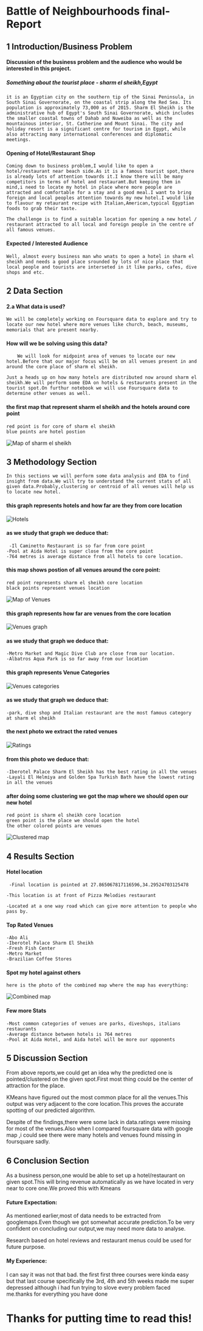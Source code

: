 # Battle of Neighbourhoods final- Report
## 1 Introduction/Business Problem
#### Discussion of the business problem and the audience who would be interested in this project.
##### Something about the tourist place - sharm el sheikh,Egypt
    it is an Egyptian city on the southern tip of the Sinai Peninsula, in South Sinai Governorate, on the coastal strip along the Red Sea. Its population is approximately 73,000 as of 2015. Sharm El Sheikh is the administrative hub of Egypt's South Sinai Governorate, which includes the smaller coastal towns of Dahab and Nuweiba as well as the mountainous interior, St. Catherine and Mount Sinai. The city and holiday resort is a significant centre for tourism in Egypt, while also attracting many international conferences and diplomatic meetings.
#### Opening of Hotel/Restaurant Shop
    Coming down to business problem,I would like to open a hotel/restaurant near beach side.As it is a famous tourist spot,there is already lots of attention towards it.I know there will be many competitors in terms of hotel and restauramt.But keeping them in mind,i need to locate my hotel in place where more people are attracted and comfortable for a stay and a good meal.I want to bring foreign and local peoples attention towards my new hotel.I would like to flavour my retaurant recipe with Italian,American,typical Egyptian foods to grab their taste.
    
    The challenge is to find a suitable location for opening a new hotel / restaurant attracted to all local and foreign people in the centre of all famous venues.
#### Expected / Interested Audience
    Well, almost every business man who wnats to open a hotel in sharm el sheikh and needs a good place srounded by lots of nice place that local people and tourists are interseted in it like parks, cafes, dive shops and etc.
## 2 Data Section
#### 2.a What data is used?
    We will be completely working on Foursquare data to explore and try to locate our new hotel where more venues like church, beach, museums, memorials that are present nearby.
#### How will we be solving using this data?
        We will look for midpoint area of venues to locate our new hotel.Before that our major focus will be on all venues present in and around the core place of sharm el sheikh.
        
    Just a heads up on how many hotels are distributed now around sharm el sheikh.We will perform some EDA on hotels & restaurants present in the tourist spot.On furthur notebook we will use Foursquare data to determine other venues as well.
#### the first map that represent sharm el sheikh and the hotels around core point
    red point is for core of sharm el sheikh
    blue points are hotel postion
![Map of sharm el sheikh](https://user-images.githubusercontent.com/62917455/88362056-6fe26180-cd7b-11ea-931e-d66ab4816d4e.png)

## 3 Methodology Section
    In this sections we will perform some data analysis and EDA to find insight from data.We will try to understand the current stats of all given data.Probably,clustering or centroid of all venues will help us to locate new hotel.
#### this graph represents hotels and how far are they from core location
![Hotels](https://user-images.githubusercontent.com/62917455/88362043-68bb5380-cd7b-11ea-8d1d-b7ae49342c33.png)
#### as we study that graph we deduce that:
     -Il Caminetto Restaurant is so far from core point
    -Pool at Aida Hotel is super close from the core point
    -764 metres is average distance from all hotels to core location.
#### this map shows postion of all venues around the core point:
    red point represents sharm el sheikh core location
    black points represent venues location
![Map of Venues](https://user-images.githubusercontent.com/62917455/88362505-0cf1ca00-cd7d-11ea-9f05-ac3ae057195b.png)
#### this graph represents how far are venues from the core location
![Venues graph](https://user-images.githubusercontent.com/62917455/88362052-6e189e00-cd7b-11ea-85d2-6a32df4ff0bd.png)
#### as we study that graph we deduce that:
    -Metro Market and Magic Dive Club are close from our location.
    -Albatros Aqua Park is so far away from our location
#### this graph represents Venue Categories
![Venues categories](https://user-images.githubusercontent.com/62917455/88362038-66f19000-cd7b-11ea-9dff-70a605e3d713.png)
#### as we study that graph we deduce that:
    -park, dive shop and Italian restaurant are the most famous category at sharm el sheikh
#### the next photo we extract the rated venues
![Ratings](https://user-images.githubusercontent.com/62917455/88362907-6efeff00-cd7e-11ea-812f-b52c4badf990.png)
#### from this photo we deduce that:
    -Iberotel Palace Sharm El Sheikh has the best rating in all the venues
    -Layali El Helmiya and Golden Spa Turkish Bath have the lowest rating in all the venues
#### after doing some clustering we got the map where we should open our new hotel
    red point is sharm el sheikh core location
    green point is the place we should open the hotel
    the other colored points are venues
![Clustered map](https://user-images.githubusercontent.com/62917455/88362047-6bb64400-cd7b-11ea-911b-ae9133e6ca24.png)

## 4 Results Section
#### Hotel location
     -Final location is pointed at 27.865067817116596,34.29524703125478

    -This location is at front of Pizza Melodies restaurant

    -Located at a one way road which can give more attention to people who pass by.
#### Top Rated Venues
    -Abo Ali
    -Iberotel Palace Sharm El Sheikh
    -Fresh Fish Center
    -Metro Market
    -Brazilian Coffee Stores
    
#### Spot my hotel against others
    here is the photo of the combined map where the map has everything:
![Combined map](https://user-images.githubusercontent.com/62917455/88362044-6a851700-cd7b-11ea-94ef-1d03d4e57294.png)

#### Few more Stats
    -Most common categories of venues are parks, diveshops, italians restaurants
    -Average distance between hotels is 764 metres
    -Pool at Aida Hotel, and Aida hotel will be more our opponents
## 5 Discussion Section
From above reports,we could get an idea why the predicted one is pointed/clustered on the given spot.First most thing could be the center of attraction for the place.

KMeans have figured out the most common place for all the venues.This output was very adjacent to the core location.This proves the accurate spotting of our predicted algorithm.

Despite of the findings,there were some lack in data.ratings were missing for most of the venues.Also when I compared foursquare data with google map ,i could see there were many hotels and venues found missing in foursquare sadly.
## 6 Conclusion Section
As a business person,one would be able to set up a hotel/restaurant on given spot.This will bring revenue automatically as we have located in very near to core one.We proved this with Kmeans

#### Future Expectation:
As mentioned earlier,most of data needs to be extracted from googlemaps.Even though we got somewhat accurate prediction.To be very confident on concluding our output,we may need more data to analyse.

Research based on hotel reviews and restaurant menus could be used for future purpose.
#### My Experience:
I can say it was not that bad. the first first three courses were kinda easy but that last course specifically the 3rd, 4th and 5th weeks made me super depressed although i had fun trying to slove every problem faced me.thanks for everything you have done 
# Thanks for putting time to read this!